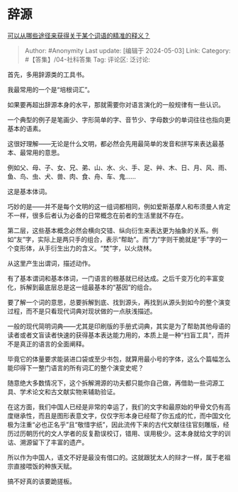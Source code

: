# 辞源
[可以从哪些途径来获得关于某个词语的精准的释义？](https://www.zhihu.com/question/653987198/answer/3486237008)

> Author: #Anonymity
> Last update: [编辑于 2024-05-03]
> Link:
> Category: #【答集】/04-社科答集 
> Tag: 
> 评论区:
> 泛讨论:

首先，多用辞源类的工具书。

我最常用的一个是“培根词汇”。

如果要再超出辞源本身的水平，那就需要你对语言演化的一般规律有一些认识。

一个典型的例子是笔画少、字形简单的字、音节少、字母数少的单词往往也指向更基本的语素。

这很好理解——无论是什么文明，都必然会先用最简单的发音和拼写来表达最基本、最常用的意思。

例如父、母、子、女、兄、弟、山、水、火、手、足、艸、木、日、月、风、雨、鱼、鸟、虫、犬、兽、肉、食、舟、车、鬼……

这是基本体词。

巧妙的是——并不是每个文明的这一组词都相同，例如爱斯基摩人和布须曼人肯定不一样，很多后者认为必备的日常概念在前者的生活里就不存在。

第二层，这些基本概念必然会横向交错、纵向衍生来表达更为抽象的关系。例如“友”字，实际上是两只手的组合，表示“帮助”。而“力”字则干脆就是“手”字的一个变形体，从手衍生出力的含义。“焚”字，以火烧林。

从这里产生出谓词，描述动作。

有了基本谓词和基本体词，一门语言的根基就已经达成。之后千变万化的丰富变化，拆解到最底层总是这一组最基本的“基因”的组合。

要了解一个词的意思，总要拆解到底、找到源头，再找到从源头到如今的整个演变过程，而不是只看现代词典对现状做的一点肤浅描述。

一般的现代简明词典——尤其是印刷版的手册式词典，其实是为了帮助其他母语的读者或者文盲读者快速的获得基本表达能力用的，本质上是一种“扫盲工具”，而并不是真正的语言的全面阐释。

毕竟它的体量要求能装进口袋或至少书包，就算用最小号的字体，这么个篇幅怎么能印得下一整门语言的所有词汇的整个演变史呢？

随意绝大多数情况下，这个拆解溯源的功夫都只能你自己做，再借助一些词源工具、学术论文和古文献实物来辅助验证。

在这方面，我们中国人已经是非常的幸运了，我们的文字和最原始的甲骨文仍有高度继承性，而且是图形表意文字，仅仅字形本身已经帮了你五成的忙，而中国文化极为注重“必也正名乎”且“敬惜字纸”，因此流传下来的古代文献往往官刻雕版，经历过历朝历代的文人学者的反复勘误校订，错用、误用极少。这本身就给文字的训诂、溯源留下了丰富的遗产。

所以作为中国人，语文不好是最没有借口的。这就跟犹太人的辩才一样，属于老祖宗直接喂饭的种族天赋。

搞不好真的该要跪搓板。